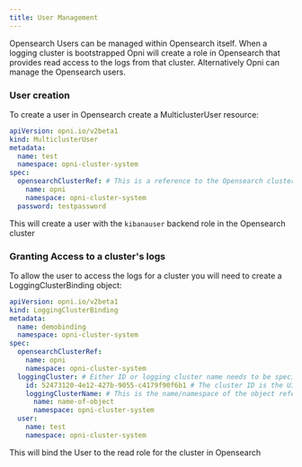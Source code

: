 ```yaml
---
title: User Management
---
```


Opensearch Users can be managed within Opensearch itself. When a logging cluster is bootstrapped Opni will create a role in Opensearch that provides read access to the logs from that cluster.  Alternatively Opni can manage the Opensearch users.

### User creation
To create a user in Opensearch create a MulticlusterUser resource:
```yaml
apiVersion: opni.io/v2beta1
kind: MulticlusterUser
metadata:
  name: test
  namespace: opni-cluster-system
spec:
  opensearchClusterRef: # This is a reference to the Opensearch cluster object
    name: opni
    namespace: opni-cluster-system
  password: testpassword
```

This will create a user with the `kibanauser` backend role in the Opensearch cluster

### Granting Access to a cluster's logs
To allow the user to access the logs for a cluster you will need to create a LoggingClusterBinding object:
```yaml
apiVersion: opni.io/v2beta1
kind: LoggingClusterBinding
metadata:
  name: demobinding
  namespace: opni-cluster-system
spec:
  opensearchClusterRef:
    name: opni
    namespace: opni-cluster-system
  loggingCluster: # Either ID or logging cluster name needs to be specified.  ID is preferred
    id: 52473120-4e12-427b-9055-c4179f90f6b1 # The cluster ID is the UID of the kube-system namespace in the cluster
    loggingClusterName: # This is the name/namespace of the object referring to the downstream cluster
      name: name-of-object
      namespace: opni-cluster-system
  user:
    name: test
    namespace: opni-cluster-system
```

This will bind the User to the read role for the cluster in Opensearch